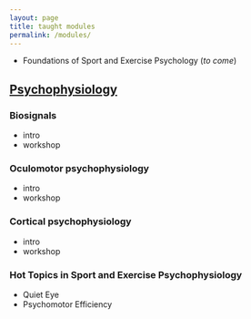 ```yaml
---
layout: page
title: taught modules
permalink: /modules/
---
```


- Foundations of Sport and Exercise Psychology (_to come_)
## [Psychophysiology](/JXH3089/)
### Biosignals
  - intro
  - workshop
### Oculomotor psychophysiology
  - intro
  - workshop
### Cortical psychophysiology
  - intro
  - workshop
### Hot Topics in Sport and Exercise Psychophysiology
  - Quiet Eye
  - Psychomotor Efficiency
